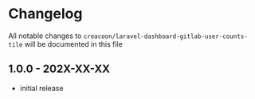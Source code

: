 # Changelog

All notable changes to ` creacoon/laravel-dashboard-gitlab-user-counts-tile ` will be documented in this file

## 1.0.0 - 202X-XX-XX

- initial release
